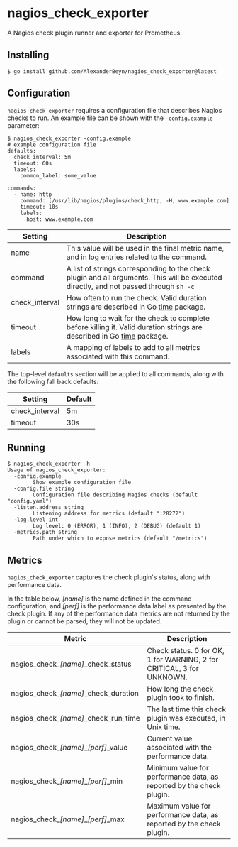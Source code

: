 # nagios_check_exporter

A Nagios check plugin runner and exporter for Prometheus.

## Installing

```
$ go install github.com/AlexanderBeyn/nagios_check_exporter@latest
```

## Configuration

`nagios_check_exporter` requires a configuration file that describes Nagios
checks to run. An example file can be shown with the `-config.example` parameter:

```
$ nagios_check_exporter -config.example
# example configuration file
defaults:
  check_interval: 5m
  timeout: 60s
  labels:
    common_label: some_value

commands:
  - name: http
    command: [/usr/lib/nagios/plugins/check_http, -H, www.example.com]
    timeout: 10s
    labels:
      host: www.example.com
```

| Setting        | Description                                                                                                                                                     |
| -------------- | --------------------------------------------------------------------------------------------------------------------------------------------------------------- |
| name           | This value will be used in the final metric name, and in log entries related to the command.                                                                    |
| command        | A list of strings corresponding to the check plugin and all arguments. This will be executed directly, and not passed through `sh -c`                           |
| check_interval | How often to run the check. Valid duration strings are described in Go [time](https://pkg.go.dev/time#ParseDuration) package.                                   |
| timeout        | How long to wait for the check to complete before killing it. Valid duration strings are described in Go [time](https://pkg.go.dev/time#ParseDuration) package. |
| labels         | A mapping of labels to add to all metrics associated with this command.                                                                                         |

The top-level `defaults` section will be applied to all commands, along with the following fall back defaults:

| Setting        | Default |
| -------------- | ------- |
| check_interval | 5m      |
| timeout        | 30s     |

## Running

```
$ nagios_check_exporter -h
Usage of nagios_check_exporter:
  -config.example
        Show example configuration file
  -config.file string
        Configuration file describing Nagios checks (default "config.yaml")
  -listen.address string
        Listening address for metrics (default ":28272")
  -log.level int
        Log level: 0 (ERROR), 1 (INFO), 2 (DEBUG) (default 1)
  -metrics.path string
        Path under which to expose metrics (default "/metrics")
```

## Metrics

`nagios_check_exporter` captures the check plugin's status, along with performance data.

In the table below, _[name]_ is the name defined in the command configuration, and _[perf]_ is the performance data label as presented by the check plugin. If any of the performance data metrics are not returned by the plugin or cannot be parsed, they will not be updated.

| Metric                                  | Description                                                           |
| --------------------------------------- | --------------------------------------------------------------------- |
| nagios_check\__[name]_\_check_status    | Check status. 0 for OK, 1 for WARNING, 2 for CRITICAL, 3 for UNKNOWN. |
| nagios_check\__[name]_\_check_duration  | How long the check plugin took to finish.                             |
| nagios_check\__[name]_\_check_run_time  | The last time this check plugin was executed, in Unix time.           |
| nagios_check\__[name]_\__[perf]_\_value | Current value associated with the performance data.                   |
| nagios_check\__[name]_\__[perf]_\_min   | Minimum value for performance data, as reported by the check plugin.  |
| nagios_check\__[name]_\__[perf]_\_max   | Maximum value for performance data, as reported by the check plugin.  |

